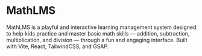 # MathLMS
MathLMS is a playful and interactive learning management system designed to help kids practice and master basic math skills — addition, subtraction, multiplication, and division — through a fun and engaging interface.  Built with Vite, React, TailwindCSS, and GSAP.
